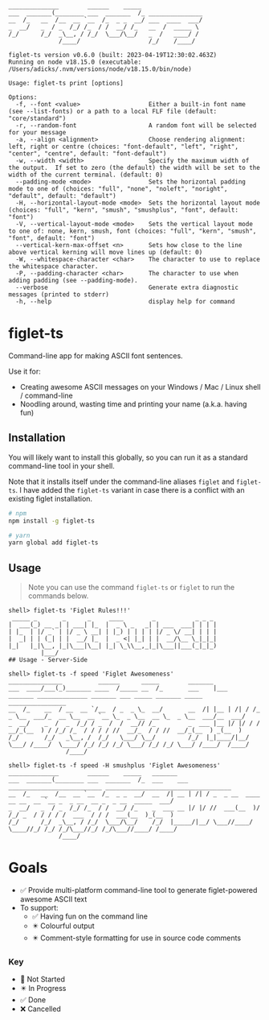 ```text

______________        ______    _____
___  _______(________ ___  _______  /_ _______________
__  /_   __  /__  __ `__  /_  _ _  __/ ___  ____  ___/
_  __/   _  / _  /_/ /_  / /  __/ /_   __  /  _____ \
/_/      /_/  _\__, / /_/  \___/\__/   _  /   ____/ /
              /____/                   /_/    /____/

figlet-ts version v0.6.0 (built: 2023-04-19T12:30:02.463Z)
Running on node v18.15.0 (executable: /Users/adicks/.nvm/versions/node/v18.15.0/bin/node)

Usage: figlet-ts print [options]

Options:
  -f, --font <value>                   Either a built-in font name (see --list-fonts) or a path to a local FLF file (default: "core/standard")
  -r, --random-font                    A random font will be selected for your message
  -a, --align <alignment>              Choose rendering alignment: left, right or centre (choices: "font-default", "left", "right", "center", "centre", default: "font-default")
  -w, --width <width>                  Specify the maximum width of the output.  If set to zero (the default) the width will be set to the width of the current terminal. (default: 0)
  --padding-mode <mode>                Sets the horizontal padding mode to one of (choices: "full", "none", "noleft", "noright", "default", default: "default")
  -H, --horizontal-layout-mode <mode>  Sets the horizontal layout mode (choices: "full", "kern", "smush", "smushplus", "font", default: "font")
  -V, --vertical-layout-mode <mode>    Sets the vertical layout mode to one of: none, kern, smush, font (choices: "full", "kern", "smush", "font", default: "font")
  --vertical-kern-max-offset <n>       Sets how close to the line above vertical kerning will move lines up (default: 0)
  -W, --whitespace-character <char>    The character to use to replace the whitespace character.
  -P, --padding-character <char>       The character to use when adding padding (see --padding-mode).
  --verbose                            Generate extra diagnostic messages (printed to stderr)
  -h, --help                           display help for command
```

# figlet-ts

Command-line app for making ASCII font sentences.

Use it for:

-   Creating awesome ASCII messages on your Windows / Mac / Linux shell / command-line
-   Noodling around, wasting time and printing your name (a.k.a. having fun)

## Installation

You will likely want to install this globally, so you can run it as a standard command-line tool in your shell.

Note that it installs itself under the command-line aliases `figlet` and `figlet-ts`.  I have added the `figlet-ts` variant in case there is a conflict with an existing figlet installation.

```bash
# npm
npm install -g figlet-ts

# yarn
yarn global add figlet-ts
```

## Usage

> Note you can use the command `figlet-ts` or `figlet` to run the commands below.

```text
shell> figlet-ts 'Figlet Rules!!!'
 _____ _       _      _     ____        _           _ _ _
|  ___(_) __ _| | ___| |_  |  _ \ _   _| | ___  ___| | | |
| |_  | |/ _` | |/ _ \ __| | |_) | | | | |/ _ \/ __| | | |
|  _| | | (_| | |  __/ |_  |  _ <| |_| | |  __/\__ \_|_|_|
|_|   |_|\__, |_|\___|\__| |_| \_\\__,_|_|\___||___(_|_|_)
         |___/
## Usage - Server-Side

shell> figlet-ts -f speed 'Figlet Awesomeness'
_______________          ______      _____        _______
___  ____/___(_)_______ ____  /_____ __  /_       ___    |___      _______ ______________ _______ ___ _____ _______ _____ ________________
__  /_    __  / __  __ `/__  / _  _ \_  __/       __  /| |__ | /| / /_  _ \__  ___/_  __ \__  __ `__ \_  _ \__  __ \_  _ \__  ___/__  ___/
_  __/    _  /  _  /_/ / _  /  /  __// /_         _  ___ |__ |/ |/ / /  __/_(__  ) / /_/ /_  / / / / //  __/_  / / //  __/_(__  ) _(__  )
/_/       /_/   _\__, /  /_/   \___/ \__/         /_/  |_|____/|__/  \___/ /____/  \____/ /_/ /_/ /_/ \___/ /_/ /_/ \___/ /____/  /____/
                /____/

shell> figlet-ts -f speed -H smushplus 'Figlet Awesomeness'
______________        ______    _____   _______
___  _______(________ ___  _______  /_  ___    ___      __________________________ ___________________________________
__  /_   __  /__  __ `__  /_  _ _  __/  __  /| __ | /| / _  _ __  ____  __ __  __ `__ _  _ __  __ _  _ __  _____  ___/
_  __/   _  / _  /_/ /_  / /  __/ /_    _  ___ __ |/ |/ //  ___(__  )/ /_/ _  / / / / /  ___  / / /  ___(__  )_(__  )
/_/      /_/  _\__, / /_/  \___/\__/    /_/  |_____/|__/ \___//____/ \____//_/ /_/ /_/\___//_/ /_/\___//____/ /____/
              /____/
```

# Goals

-   ✅ Provide multi-platform command-line tool to generate figlet-powered awesome ASCII text
-   To support:
    -   ✅ Having fun on the command line
    -   ✴️ Colourful output
    -   ✴️ Comment-style formatting for use in source code comments

### Key

-   🔲️ Not Started
-   ✴️ In Progress
-   ✅ Done
-   ❌ Cancelled
